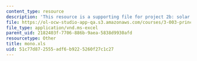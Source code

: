 ```yaml
---
content_type: resource
description: 'This resource is a supporting file for project 2b: solar cell performance.'
file: https://ol-ocw-studio-app-qa.s3.amazonaws.com/courses/3-003-principles-of-engineering-practice-spring-2010/51c77d872555adf6b9225260f27c1c27_mono.xls
file_type: application/vnd.ms-excel
parent_uid: 2182403f-7706-886b-9aea-5838d9930afd
resourcetype: Other
title: mono.xls
uid: 51c77d87-2555-adf6-b922-5260f27c1c27
---
```

